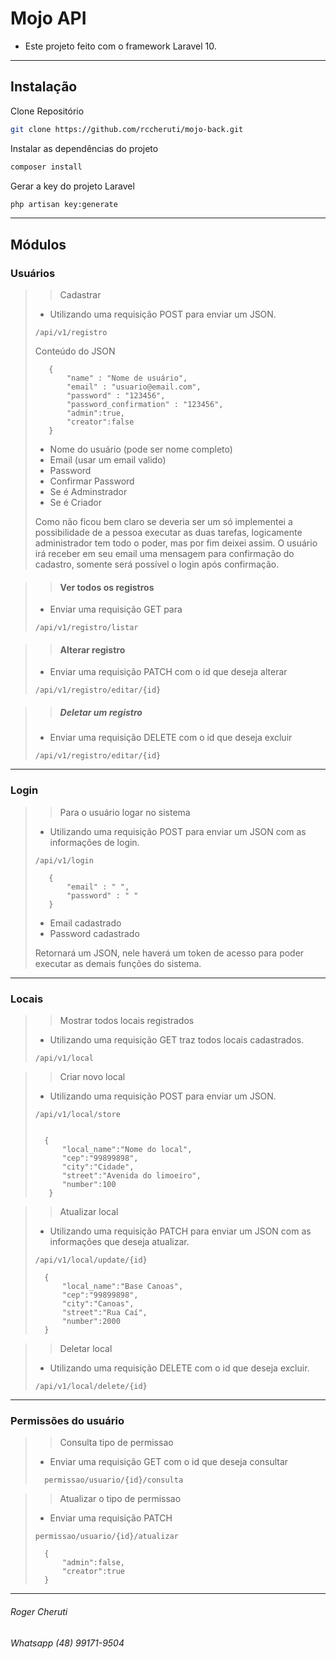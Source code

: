 # Mojo API

- Este projeto feito com o framework Laravel 10.
  

***

## Instalação

Clone Repositório

```sh
git clone https://github.com/rccheruti/mojo-back.git
```

Instalar as dependências do projeto

```sh
composer install
```

Gerar a key do projeto Laravel

```sh
php artisan key:generate
```
***

## Módulos

### Usuários

>> Cadastrar
> - Utilizando uma requisição POST para enviar um JSON.
>
>```dosini
> /api/v1/registro
>```
>
>Conteúdo do JSON
>
>```dosini
>    {
>        "name" : "Nome de usuário",
>        "email" : "usuario@email.com",
>        "password" : "123456",
>        "password_confirmation" : "123456",
>        "admin":true,
>        "creator":false
>    }
>```
>
>- Nome do usuário (pode ser nome completo)
>- Email (usar um email valido)
>- Password
>- Confirmar Password
>- Se é Adminstrador
>- Se é Criador
>
> Como não ficou bem claro se deveria ser um só implementei a possibilidade de a pessoa executar as duas tarefas, logicamente administrador tem todo o poder, mas por fim deixei assim.
> O usuário irá receber em seu email uma mensagem para confirmação do cadastro,
> somente será possível o login após confirmação.

>> #### Ver todos os registros
> 
> - Enviar uma requisição GET para
> ```dosini
> /api/v1/registro/listar
>```

>> #### Alterar registro
> 
> - Enviar uma requisição PATCH com o id que deseja alterar
> ```dosini
> /api/v1/registro/editar/{id}
>```


>> ##### Deletar um registro
> 
>  - Enviar uma requisição DELETE com o id que deseja excluir
> ```dosini
> /api/v1/registro/editar/{id}
>```

***
### Login
>
>> Para o usuário logar no sistema
> - Utilizando uma requisição POST para enviar um JSON com as informações de login.
>
>```dosini
> /api/v1/login
>```
>
>```dosini
>    {
>        "email" : " ",
>        "password" : " "        
>    }
>```
>
> - Email cadastrado
> - Password cadastrado
>
> Retornará um JSON, nele haverá um token de acesso para poder executar as demais funções do sistema.
> 

***

### Locais
> 
> > Mostrar todos locais registrados
> - Utilizando uma requisição GET traz todos locais cadastrados.
>
>```dosini
> /api/v1/local
>```

>> Criar novo local
> - Utilizando uma requisição POST para enviar um JSON.
>
>```dosini
> /api/v1/local/store
>```
>
>``` dosini
>
>   {
>       "local_name":"Nome do local",
>       "cep":"99899898",
>       "city":"Cidade",
>       "street":"Avenida do limoeiro",
>       "number":100
>    }
>```

>> Atualizar local
> - Utilizando uma requisição PATCH para enviar um JSON com as informações que deseja atualizar.
>
>```dosini
> /api/v1/local/update/{id}
>```
>
>```dosini
>   {
>       "local_name":"Base Canoas",
>       "cep":"99899898",
>       "city":"Canoas",
>       "street":"Rua Caí",
>       "number":2000
>   }
>```
>

>> Deletar local
> - Utilizando uma requisição DELETE com o id que deseja excluir.
>
>```dosini
> /api/v1/local/delete/{id}
>```
>

***

### Permissões do usuário

>> Consulta tipo de permissao
> 
> - Enviar uma requisição GET com o id que deseja consultar
> ```dosini
>   permissao/usuario/{id}/consulta
>```
> 

>> Atualizar o tipo de permissao
> 
> - Enviar uma requisição PATCH
> 
>```dosini
> permissao/usuario/{id}/atualizar
>```
>
>```dosini
>   {
>       "admin":false,
>       "creator":true
>   }
>```
>

***
###### Roger Cheruti 
###### Whatsapp (48) 99171-9504
